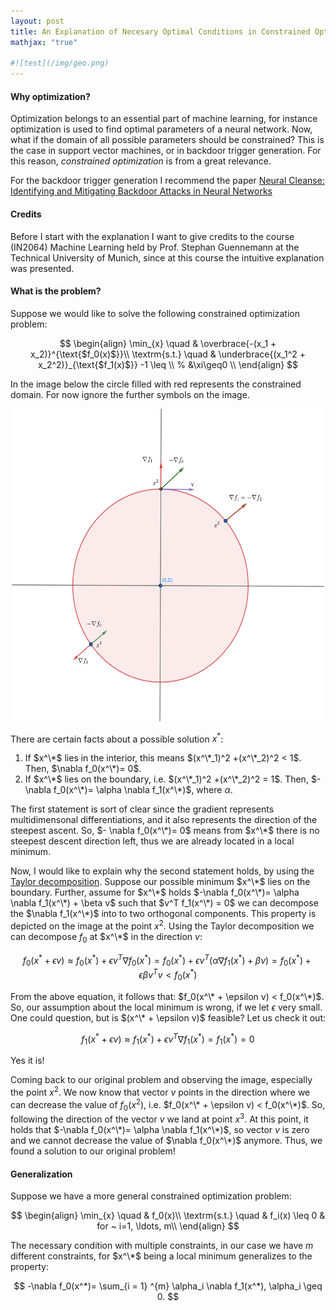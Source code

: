 ```yaml
---
layout: post
title: An Explanation of Necesary Optimal Conditions in Constrained Optimization
mathjax: "true"

#![test](/img/geo.png)
---
```


<script type="text/x-mathjax-config">
  MathJax.Hub.Config({
    extensions: ["tex2jax.js"],
    jax: ["input/TeX", "output/HTML-CSS"],
    tex2jax: {
      inlineMath: [ ['$','$'], ["\\(","\\)"] ],
      displayMath: [ ['$$','$$'], ["\\[","\\]"] ],
      processEscapes: true
    },
    "HTML-CSS": { availableFonts: ["TeX"] }
  });
</script>
<script src="https://cdn.mathjax.org/mathjax/latest/MathJax.js?config=TeX-AMS-MML_HTMLorMML" type="text/javascript"></script>

#### Why optimization?
Optimization belongs to an essential part of machine learning, for instance optimization is used to find optimal parameters of a neural network. 
Now, what if the domain of all possible parameters should be constrained? This is the case in support vector machines, or in backdoor trigger generation. For this reason, *constrained optimization* is from a great relevance.

For the backdoor trigger generation I recommend the paper [Neural Cleanse: Identifying and Mitigating Backdoor Attacks in Neural Networks](https://github.com/bolunwang/backdoor)

#### Credits
Before I start with the explanation I want to give credits to the course (IN2064) Machine Learning held by Prof. Stephan Guennemann at the Technical University of Munich, since at this course the intuitive explanation was presented. 
#### What is the problem?
Suppose we would like to solve the following constrained optimization problem:

$$
    \begin{align}
        \min_{x} \quad & \overbrace{-(x_1 + x_2)}^{\text{$f_0(x)$}}\\
        \textrm{s.t.} \quad & \underbrace{(x_1^2 + x_2^2)}_{\text{$f_1(x)$}} -1 \leq \\
        % &\xi\geq0    \\
    \end{align}
$$

In the image below the circle filled with red represents the constrained domain. For now ignore the further symbols on the image.

<p align="center">
<img src="/img/geo.png" alt="geo" width="500" height="500"/>
</p>

There are certain facts about a possible solution $x^*$:
1. If $x^\*$ lies in the interior, this means $(x^\*_1)^2 +(x^\*_2)^2 < 1$. Then, $\nabla f_0(x^\*)= 0$.
2. If $x^\*$ lies on the boundary, i.e. $(x^\*_1)^2 +(x^\*_2)^2 = 1$. Then, $-\nabla f_0(x^\*)= \alpha \nabla f_1(x^\*)$, where $\alpha$.

The first statement is sort of clear since the gradient represents multidimensonal differentiations, and it also represents the direction of the steepest ascent. So, $- \nabla f_0(x^\*)= 0$ means from $x^\*$ there is no steepest descent direction left, thus we are already located in a local minimum.

Now, I would like to explain why the second statement holds, by using the [Taylor decomposition](https://en.wikipedia.org/wiki/Taylor_series).
Suppose our possible minimum $x^\*$ lies on the boundary. Further, assume for $x^\*$ holds $-\nabla f_0(x^\*)= \alpha \nabla f_1(x^\*) + \beta v$ such that $v^T f_1(x^\*) = 0$ we can decompose the $\nabla f_1(x^\*)$ into to two orthogonal components. This property is depicted on the image at the point $x^2$.
Using the Taylor decomposition we can decompose $f_0$ at $x^\*$ in the direction $v$:

$$
    f_0(x^* + \epsilon v) \approx f_0(x^*) + \epsilon v^T \nabla f_0(x^{*}) = f_0(x^*) + \epsilon v^T (\alpha \nabla f_1(x^*) + \beta v) = f_0(x^*) + \epsilon \beta  v^T v < f_0(x^*) 
$$

From the above equation, it follows that:  $f_0(x^\* + \epsilon v) < f_0(x^\*)$. So, our assumption about the local minimum is wrong, if we let $\epsilon$ very small. One could question, but is $(x^\* + \epsilon v)$ feasible? Let us check it out:

$$
    f_1(x^* + \epsilon v) \approx f_1(x^*) + \epsilon v^T \nabla f_1(x^*) = f_1(x^*)  = 0 
$$

Yes it is!

Coming back to our original problem and observing the image, especially the point $x^2$. We now know that vector $v$ points in the direction where we can decrease the value of $f_0(x^2)$, i.e. $f_0(x^\* + \epsilon v) < f_0(x^\*)$. So, following the direction of the vector $v$ we land at point $x^3$. At this point, it holds that $-\nabla f_0(x^\*)= \alpha \nabla f_1(x^\*)$, so vector $v$ is zero and we cannot decrease the value of $\nabla f_0(x^\*)$ anymore. Thus, we found a solution to our original problem!

#### Generalization
Suppose we have a more general constrained optimization problem:

$$
    \begin{align}
        \min_{x} \quad & f_0(x)\\
        \textrm{s.t.} \quad & f_i(x) \leq 0 & for ~ i=1, \ldots, m\\
    \end{align}
$$

The necessary condition with multiple constraints, in our case we have $m$ different constraints, for $x^\*$ being a local minimum generalizes to the property:

$$
    -\nabla f_0(x^*)= \sum_{i = 1} ^{m} \alpha_i \nabla f_1(x^*), \alpha_i \geq 0.
$$
